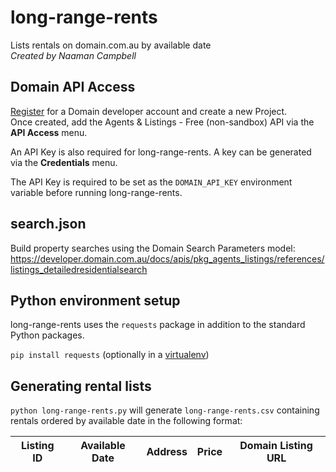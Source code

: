 # long-range-rents
Lists rentals on domain.com.au by available date<br />
_Created by Naaman Campbell_

## Domain API Access
[Register](https://developer.domain.com.au) for a Domain developer account and
create a new Project.<br />Once created, add the Agents & Listings - Free 
(non-sandbox) API via the **API Access** menu.

An API Key is also required for long-range-rents.  A key can be generated via
the **Credentials** menu.

The API Key is required to be set as the `DOMAIN_API_KEY` environment variable 
before running long-range-rents.

## search.json
Build property searches using the Domain Search Parameters model:
https://developer.domain.com.au/docs/apis/pkg_agents_listings/references/listings_detailedresidentialsearch

## Python environment setup
long-range-rents uses the `requests` package in addition to the standard Python
packages.

`pip install requests` (optionally in a 
[virtualenv](https://docs.python-guide.org/dev/virtualenvs/#lower-level-virtualenv))

## Generating rental lists
`python long-range-rents.py` will generate `long-range-rents.csv` containing
rentals ordered by available date in the following format:

|Listing ID|Available Date|Address|Price|Domain Listing URL|
|----------|--------------|-------|-----|------------------|